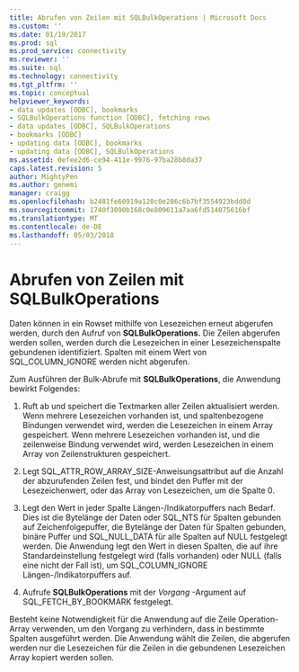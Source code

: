 ```yaml
---
title: Abrufen von Zeilen mit SQLBulkOperations | Microsoft Docs
ms.custom: ''
ms.date: 01/19/2017
ms.prod: sql
ms.prod_service: connectivity
ms.reviewer: ''
ms.suite: sql
ms.technology: connectivity
ms.tgt_pltfrm: ''
ms.topic: conceptual
helpviewer_keywords:
- data updates [ODBC], bookmarks
- SQLBulkOperations function [ODBC], fetching rows
- data updates [ODBC], SQLBulkOperations
- bookmarks [ODBC]
- updating data [ODBC], bookmarks
- updating data [ODBC], SQLBulkOperations
ms.assetid: 0efee2d6-ce94-411e-9976-97ba28b8da37
caps.latest.revision: 5
author: MightyPen
ms.author: genemi
manager: craigg
ms.openlocfilehash: b2481fe60919a120c0e286c6b7bf3554923bdd0d
ms.sourcegitcommit: 1740f3090b168c0e809611a7aa6fd514075616bf
ms.translationtype: MT
ms.contentlocale: de-DE
ms.lasthandoff: 05/03/2018
---
```

# <a name="fetching-rows-with-sqlbulkoperations"></a>Abrufen von Zeilen mit SQLBulkOperations
Daten können in ein Rowset mithilfe von Lesezeichen erneut abgerufen werden, durch den Aufruf von **SQLBulkOperations.** Die Zeilen abgerufen werden sollen, werden durch die Lesezeichen in einer Lesezeichenspalte gebundenen identifiziert. Spalten mit einem Wert von SQL_COLUMN_IGNORE werden nicht abgerufen.  
  
 Zum Ausführen der Bulk-Abrufe mit **SQLBulkOperations**, die Anwendung bewirkt Folgendes:  
  
1.  Ruft ab und speichert die Textmarken aller Zeilen aktualisiert werden. Wenn mehrere Lesezeichen vorhanden ist, und spaltenbezogene Bindungen verwendet wird, werden die Lesezeichen in einem Array gespeichert. Wenn mehrere Lesezeichen vorhanden ist, und die zeilenweise Bindung verwendet wird, werden Lesezeichen in einem Array von Zeilenstrukturen gespeichert.  
  
2.  Legt SQL_ATTR_ROW_ARRAY_SIZE-Anweisungsattribut auf die Anzahl der abzurufenden Zeilen fest, und bindet den Puffer mit der Lesezeichenwert, oder das Array von Lesezeichen, um die Spalte 0.  
  
3.  Legt den Wert in jeder Spalte Längen-/Indikatorpuffers nach Bedarf. Dies ist die Bytelänge der Daten oder SQL_NTS für Spalten gebunden auf Zeichenfolgepuffer, die Bytelänge der Daten für Spalten gebunden, binäre Puffer und SQL_NULL_DATA für alle Spalten auf NULL festgelegt werden. Die Anwendung legt den Wert in diesen Spalten, die auf ihre Standardeinstellung festgelegt wird (falls vorhanden) oder NULL (falls eine nicht der Fall ist), um SQL_COLUMN_IGNORE Längen-/Indikatorpuffers auf.  
  
4.  Aufrufe **SQLBulkOperations** mit der *Vorgang* -Argument auf SQL_FETCH_BY_BOOKMARK festgelegt.  
  
 Besteht keine Notwendigkeit für die Anwendung auf die Zeile Operation-Array verwenden, um den Vorgang zu verhindern, dass in bestimmte Spalten ausgeführt werden. Die Anwendung wählt die Zeilen, die abgerufen werden nur die Lesezeichen für die Zeilen in die gebundenen Lesezeichen Array kopiert werden sollen.
